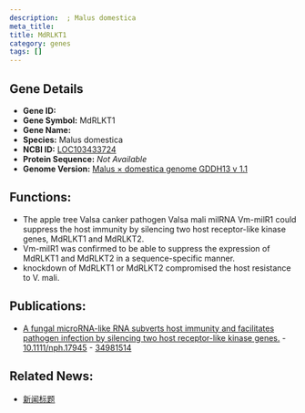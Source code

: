 ```yaml
---
description:  ; Malus domestica
meta_title:
title: MdRLKT1
category: genes
tags: []
---
```


## Gene Details
- **Gene ID:**	[](https://www.maizegdb.org/gene_center/gene/)
- **Gene Symbol:** MdRLKT1
- **Gene Name:** 
- **Species:** Malus domestica
- **NCBI ID:** [ LOC103433724 ]()
- **Protein Sequence:** *Not Available*
- **Genome Version:** [Malus × domestica genome GDDH13 v 1.1]()

## Functions:
   - The apple tree Valsa canker pathogen Valsa mali milRNA Vm-milR1 could suppress the host immunity by silencing two host receptor-like kinase genes, MdRLKT1 and MdRLKT2.
   - Vm-milR1 was confirmed to be able to suppress the expression of MdRLKT1 and MdRLKT2 in a sequence-specific manner.
   - knockdown of MdRLKT1 or MdRLKT2 compromised the host resistance to V. mali.

## Publications:
   - [A fungal microRNA-like RNA subverts host immunity and facilitates pathogen infection by silencing two host receptor-like kinase genes.]( https://nph.onlinelibrary.wiley.com/doi/10.1111/nph.17945 ) - [10.1111/nph.17945]( https://nph.onlinelibrary.wiley.com/doi/10.1111/nph.17945 ) - [34981514](https://pubmed.ncbi.nlm.nih.gov/34981514/)

## Related News:
   - [新闻标题](https://mp.weixin.qq.com/s?__biz=MzIyOTY2NDYyNQ==&mid=2247531050&idx=3&sn=69ebf857b2bb49fd0e3df45c64270455&chksm=e8bd0834dfca81221afc6de63955defff1e530d17c5d8180d8203ec24a43f8accf5aacd21005&scene=27#wechat_redirect)
